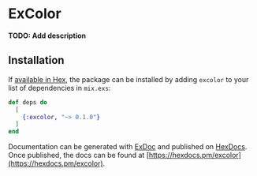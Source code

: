 # ExColor

**TODO: Add description**

## Installation

If [available in Hex](https://hex.pm/docs/publish), the package can be installed
by adding `excolor` to your list of dependencies in `mix.exs`:

```elixir
def deps do
  [
    {:excolor, "~> 0.1.0"}
  ]
end
```

Documentation can be generated with [ExDoc](https://github.com/elixir-lang/ex_doc)
and published on [HexDocs](https://hexdocs.pm). Once published, the docs can
be found at [https://hexdocs.pm/excolor](https://hexdocs.pm/excolor).

